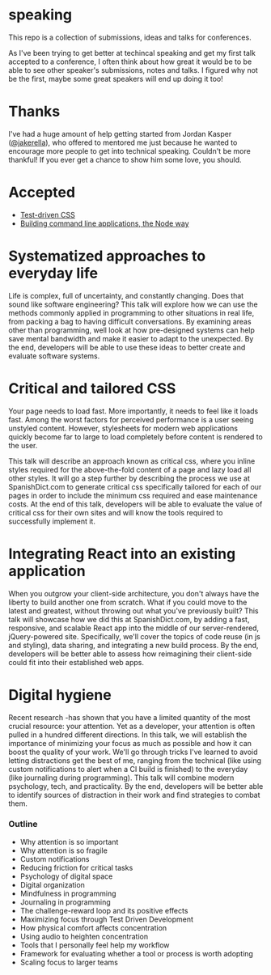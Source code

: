 # speaking

This repo is a collection of submissions, ideas and talks for conferences.

As I've been trying to get better at techincal speaking and get my first talk
accepted to a conference, I often think about how great it would be to be able
to see other speaker's submissions, notes and talks. I figured why not be the
first, maybe some great speakers will end up doing it too!

# Thanks

I've had a huge amount of help getting started from Jordan Kasper
([@jakerella](https://github.com/jakerella/)), who offered to mentored me just
because he wanted to encourage more people to get into technical speaking.
Couldn't be more thankful! If you ever get a chance to show him some love, you
should.

# Accepted

- [Test-driven CSS](test-driven-css.md)
- [Building command line applications, the Node way](command-line-node.md)

# Systematized approaches to everyday life

Life is complex, full of uncertainty, and constantly changing. Does that sound
like software engineering? This talk will explore how we can use the methods
commonly applied in programming to other situations in real life, from packing a
bag to having difficult conversations. By examining areas other than
programming, well look at how pre-designed systems can help save mental
bandwidth and make it easier to adapt to the unexpected. By the end, developers
will be able to use these ideas to better create and evaluate software systems.

# Critical and tailored CSS

Your page needs to load fast. More importantly, it needs to feel like it loads
fast. Among the worst factors for perceived performance is a user seeing
unstyled content. However, stylesheets for modern web applications quickly
become far to large to load completely before content is rendered to the user.

This talk will describe an approach known as critical css, where you inline
styles required for the above-the-fold content of a page and lazy load all other
styles. It will go a step further by describing the process we use at
SpanishDict.com to generate critical css specifically tailored for each of our
pages in order to include the minimum css required and ease maintenance costs.
At the end of this talk, developers will be able to evaluate the value of
critical css for their own sites and will know the tools required to
successfully implement it.

# Integrating React into an existing application

When you outgrow your client-side architecture, you don't always have the
liberty to build another one from scratch. What if you could move to the latest
and greatest, without throwing out what you've previously built? This talk will
showcase how we did this at SpanishDict.com, by adding a fast, responsive, and
scalable React app into the middle of our server-rendered, jQuery-powered site.
Specifically, we'll cover the topics of code reuse (in js and styling), data
sharing, and integrating a new build process. By the end, developers will be
better able to assess how reimagining their client-side could fit into their
established web apps.

# Digital hygiene

Recent research -has shown that you have a limited quantity of the most crucial
resource: your attention. Yet as a developer, your attention is often pulled in
a hundred different directions. In this talk, we will establish the importance
of minimizing your focus as much as possible and how it can boost the quality of
your work. We'll go through tricks I've learned to avoid letting distractions
get the best of me, ranging from the technical (like using custom notifications
to alert when a CI build is finished) to the everyday (like journaling during
programming). This talk will combine modern psychology, tech, and practicality.
By the end, developers will be better able to identify sources of distraction in
their work and find strategies to combat them.

### Outline
* Why attention is so important
* Why attention is so fragile
* Custom notifications
* Reducing friction for critical tasks
* Psychology of digital space
* Digital organization
* Mindfulness in programming
* Journaling in programming
* The challenge-reward loop and its positive effects
* Maximizing focus through Test Driven Development
* How physical comfort affects concentration
* Using audio to heighten concentration
* Tools that I personally feel help my workflow
* Framework for evaluating whether a tool or process is worth adopting
* Scaling focus to larger teams
